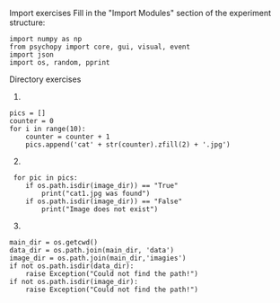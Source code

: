 Import exercises
Fill in the "Import Modules" section of the experiment structure:

    import numpy as np
    from psychopy import core, gui, visual, event
    import json
    import os, random, pprint

Directory exercises

1.

    pics = []
    counter = 0
    for i in range(10):
        counter = counter + 1
        pics.append('cat' + str(counter).zfill(2) + '.jpg')

2.

     for pic in pics:
        if os.path.isdir(image_dir)) == "True"
            print("cat1.jpg was found")
        if os.path.isdir(image_dir)) == "False"
            print("Image does not exist")
    
    
    
    
    
3.

    main_dir = os.getcwd()                                               
    data_dir = os.path.join(main_dir, 'data')                
    image_dir = os.path.join(main_dir,'imagies')            
    if not os.path.isdir(data_dir):
        raise Exception("Could not find the path!")
    if not os.path.isdir(image_dir):
        raise Exception("Could not find the path!")

